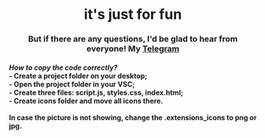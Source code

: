 
<h1 align="center">it's just for fun</a> 
<h3 align="center">But if there are any questions, I'd be glad to hear from everyone!  My <a href="https://t.me/flanerah/" target="_blank">Telegram</a>
<h4><em>How to copy the code correctly?</em>
<br>
- Create a project folder on your desktop;
<br>
- Open the project folder in your VSC;
<br>
- Create three files: script.js, styles.css, index.html;
<br>
- Create icons folder and move all icons there.
<br>
<br>
In case the picture is not showing, change the .extensions_icons to png or jpg.</h4>
